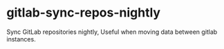 # gitlab-sync-repos-nightly
Sync GitLab repositories nightly, Useful when moving data between gitlab instances.
